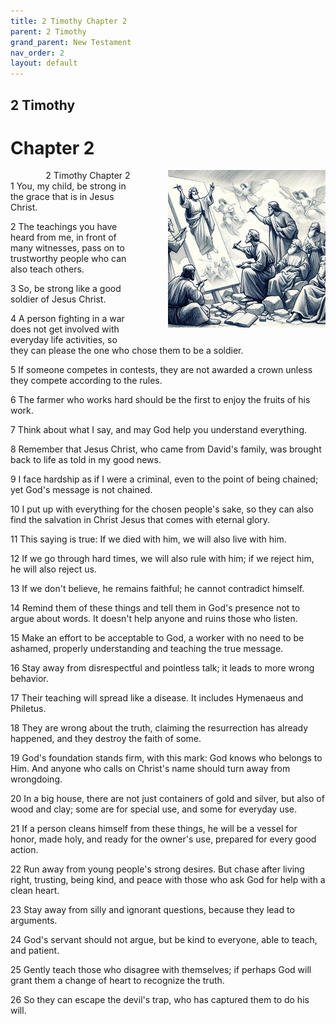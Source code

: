 ```yaml
---
title: 2 Timothy Chapter 2
parent: 2 Timothy
grand_parent: New Testament
nav_order: 2
layout: default
---
```


## 2 Timothy

# Chapter 2

<div style="clear: both; text-align: right;">
    <div style="max-width: 50%; height: auto; float: right; margin: 0 0 10px 10px; padding-left: 10%;">
        <img src="/assets/Image/2 Timothy/500/2.jpg" alt="2 Timothy Chapter 2" class="chapter-image">
    </div>
    <figcaption style="font-size: 14px; text-align: right;">2 Timothy Chapter 2</figcaption>
</div>
1 You, my child, be strong in the grace that is in Jesus Christ.

2 The teachings you have heard from me, in front of many witnesses, pass on to trustworthy people who can also teach others.

3 So, be strong like a good soldier of Jesus Christ.

4 A person fighting in a war does not get involved with everyday life activities, so they can please the one who chose them to be a soldier.

5 If someone competes in contests, they are not awarded a crown unless they compete according to the rules.

6 The farmer who works hard should be the first to enjoy the fruits of his work.

7 Think about what I say, and may God help you understand everything.

8 Remember that Jesus Christ, who came from David's family, was brought back to life as told in my good news.

9 I face hardship as if I were a criminal, even to the point of being chained; yet God's message is not chained.

10 I put up with everything for the chosen people's sake, so they can also find the salvation in Christ Jesus that comes with eternal glory.

11 This saying is true: If we died with him, we will also live with him.

12 If we go through hard times, we will also rule with him; if we reject him, he will also reject us.

13 If we don't believe, he remains faithful; he cannot contradict himself.

14 Remind them of these things and tell them in God's presence not to argue about words. It doesn't help anyone and ruins those who listen.

15 Make an effort to be acceptable to God, a worker with no need to be ashamed, properly understanding and teaching the true message.

16 Stay away from disrespectful and pointless talk; it leads to more wrong behavior.

17 Their teaching will spread like a disease. It includes Hymenaeus and Philetus.

18 They are wrong about the truth, claiming the resurrection has already happened, and they destroy the faith of some.

19 God's foundation stands firm, with this mark: God knows who belongs to Him. And anyone who calls on Christ's name should turn away from wrongdoing.

20 In a big house, there are not just containers of gold and silver, but also of wood and clay; some are for special use, and some for everyday use.

21 If a person cleans himself from these things, he will be a vessel for honor, made holy, and ready for the owner's use, prepared for every good action.

22 Run away from young people's strong desires. But chase after living right, trusting, being kind, and peace with those who ask God for help with a clean heart.

23 Stay away from silly and ignorant questions, because they lead to arguments.

24 God's servant should not argue, but be kind to everyone, able to teach, and patient.

25 Gently teach those who disagree with themselves; if perhaps God will grant them a change of heart to recognize the truth.

26 So they can escape the devil's trap, who has captured them to do his will.


